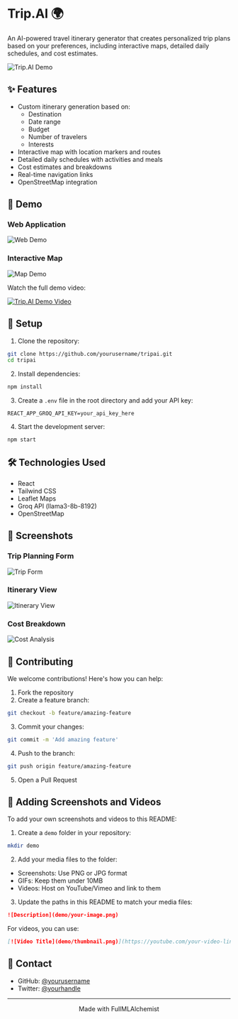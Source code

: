# Trip.AI 🌍

An AI-powered travel itinerary generator that creates personalized trip plans based on your preferences, including interactive maps, detailed daily schedules, and cost estimates.

![Trip.AI Demo](path_to_your_demo.gif)

## ✨ Features

- Custom itinerary generation based on:
  - Destination
  - Date range
  - Budget
  - Number of travelers
  - Interests
- Interactive map with location markers and routes
- Detailed daily schedules with activities and meals
- Cost estimates and breakdowns
- Real-time navigation links
- OpenStreetMap integration

## 🎥 Demo

### Web Application
![Web Demo](path_to_web_demo.png)

### Interactive Map
![Map Demo](path_to_map_demo.png)

Watch the full demo video:

[![Trip.AI Demo Video](path_to_video_thumbnail.png)](path_to_your_video)

## 🚀 Setup

1. Clone the repository:
```bash
git clone https://github.com/yourusername/tripai.git
cd tripai
```

2. Install dependencies:
```bash
npm install
```

3. Create a `.env` file in the root directory and add your API key:
```
REACT_APP_GROQ_API_KEY=your_api_key_here
```

4. Start the development server:
```bash
npm start
```

## 🛠️ Technologies Used

- React
- Tailwind CSS
- Leaflet Maps
- Groq API (llama3-8b-8192)
- OpenStreetMap

## 📱 Screenshots

### Trip Planning Form
![Trip Form](path_to_form_screenshot.png)

### Itinerary View
![Itinerary View](path_to_itinerary_screenshot.png)

### Cost Breakdown
![Cost Analysis](path_to_cost_screenshot.png)

## 🤝 Contributing

We welcome contributions! Here's how you can help:

1. Fork the repository
2. Create a feature branch:
```bash
git checkout -b feature/amazing-feature
```
3. Commit your changes:
```bash
git commit -m 'Add amazing feature'
```
4. Push to the branch:
```bash
git push origin feature/amazing-feature
```
5. Open a Pull Request

## 📝 Adding Screenshots and Videos

To add your own screenshots and videos to this README:

1. Create a `demo` folder in your repository:
```bash
mkdir demo
```

2. Add your media files to the folder:
- Screenshots: Use PNG or JPG format
- GIFs: Keep them under 10MB
- Videos: Host on YouTube/Vimeo and link to them

3. Update the paths in this README to match your media files:
```markdown
![Description](demo/your-image.png)
```

For videos, you can use:
```markdown
[![Video Title](demo/thumbnail.png)](https://youtube.com/your-video-link)
```


## 📧 Contact

- GitHub: [@yourusername](https://github.com/Atharva2099)
- Twitter: [@yourhandle](https://x.com/attharave)

---

<p align="center">
  Made with FullMLAlchemist
</p>
